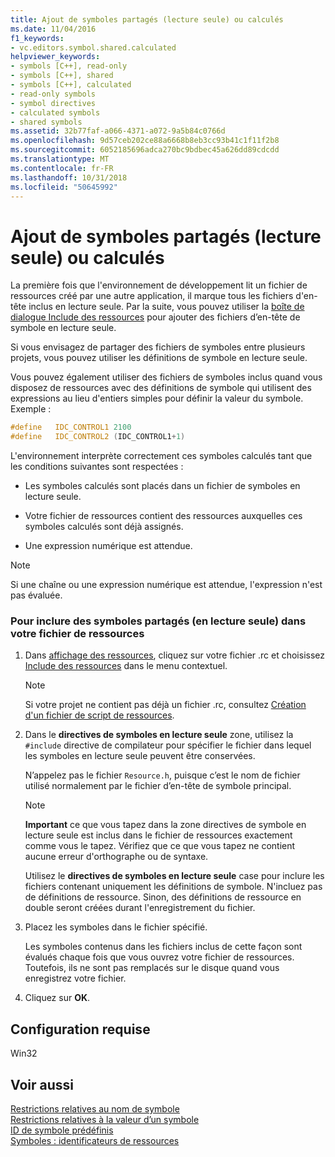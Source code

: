 ```yaml
---
title: Ajout de symboles partagés (lecture seule) ou calculés
ms.date: 11/04/2016
f1_keywords:
- vc.editors.symbol.shared.calculated
helpviewer_keywords:
- symbols [C++], read-only
- symbols [C++], shared
- symbols [C++], calculated
- read-only symbols
- symbol directives
- calculated symbols
- shared symbols
ms.assetid: 32b77faf-a066-4371-a072-9a5b84c0766d
ms.openlocfilehash: 9d57ceb202ce88a6668b8eb3cc93b41c1f11f2b8
ms.sourcegitcommit: 6052185696adca270bc9bdbec45a626dd89cdcdd
ms.translationtype: MT
ms.contentlocale: fr-FR
ms.lasthandoff: 10/31/2018
ms.locfileid: "50645992"
---
```

# <a name="including-shared-read-only-or-calculated-symbols"></a>Ajout de symboles partagés (lecture seule) ou calculés

La première fois que l'environnement de développement lit un fichier de ressources créé par une autre application, il marque tous les fichiers d'en-tête inclus en lecture seule. Par la suite, vous pouvez utiliser la [boîte de dialogue Include des ressources](../windows/resource-includes-dialog-box.md) pour ajouter des fichiers d’en-tête de symbole en lecture seule.

Si vous envisagez de partager des fichiers de symboles entre plusieurs projets, vous pouvez utiliser les définitions de symbole en lecture seule.

Vous pouvez également utiliser des fichiers de symboles inclus quand vous disposez de ressources avec des définitions de symbole qui utilisent des expressions au lieu d'entiers simples pour définir la valeur du symbole. Exemple :

```cpp
#define   IDC_CONTROL1 2100
#define   IDC_CONTROL2 (IDC_CONTROL1+1)
```

L'environnement interprète correctement ces symboles calculés tant que les conditions suivantes sont respectées :

- Les symboles calculés sont placés dans un fichier de symboles en lecture seule.

- Votre fichier de ressources contient des ressources auxquelles ces symboles calculés sont déjà assignés.

- Une expression numérique est attendue.

> [!NOTE]
> Si une chaîne ou une expression numérique est attendue, l'expression n'est pas évaluée.

### <a name="to-include-shared-read-only-symbols-in-your-resource-file"></a>Pour inclure des symboles partagés (en lecture seule) dans votre fichier de ressources

1. Dans [affichage des ressources](../windows/resource-view-window.md), cliquez sur votre fichier .rc et choisissez [Include des ressources](../windows/resource-includes-dialog-box.md) dans le menu contextuel.

   > [!NOTE]
   > Si votre projet ne contient pas déjà un fichier .rc, consultez [Création d'un fichier de script de ressources](../windows/how-to-create-a-resource-script-file.md).

2. Dans le **directives de symboles en lecture seule** zone, utilisez la `#include` directive de compilateur pour spécifier le fichier dans lequel les symboles en lecture seule peuvent être conservées.

   N’appelez pas le fichier `Resource.h`, puisque c’est le nom de fichier utilisé normalement par le fichier d’en-tête de symbole principal.

   > [!NOTE]
   > **Important** ce que vous tapez dans la zone directives de symbole en lecture seule est inclus dans le fichier de ressources exactement comme vous le tapez. Vérifiez que ce que vous tapez ne contient aucune erreur d'orthographe ou de syntaxe.

   Utilisez le **directives de symboles en lecture seule** case pour inclure les fichiers contenant uniquement les définitions de symbole. N'incluez pas de définitions de ressource. Sinon, des définitions de ressource en double seront créées durant l'enregistrement du fichier.

3. Placez les symboles dans le fichier spécifié.

   Les symboles contenus dans les fichiers inclus de cette façon sont évalués chaque fois que vous ouvrez votre fichier de ressources. Toutefois, ils ne sont pas remplacés sur le disque quand vous enregistrez votre fichier.

4. Cliquez sur **OK**.

## <a name="requirements"></a>Configuration requise

Win32

## <a name="see-also"></a>Voir aussi

[Restrictions relatives au nom de symbole](../windows/symbol-name-restrictions.md)<br/>
[Restrictions relatives à la valeur d’un symbole](../windows/symbol-value-restrictions.md)<br/>
[ID de symbole prédéfinis](../windows/predefined-symbol-ids.md)<br/>
[Symboles : identificateurs de ressources](../windows/symbols-resource-identifiers.md)